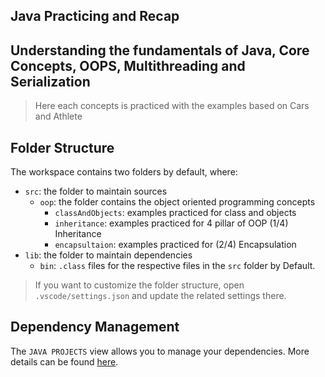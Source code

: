 ## Java Practicing and Recap 
## Understanding the fundamentals of Java, Core Concepts, OOPS, Multithreading and Serialization

> Here each concepts is practiced with the examples based on Cars and Athlete

## Folder Structure

The workspace contains two folders by default, where:

- `src`: the folder to maintain sources
    - `oop`: the folder contains the object oriented programming concepts
        - `classAndObjects`: examples practiced for class and objects
        - `inheritance`: examples practiced for 4 pillar of OOP (1/4) Inheritance
        - `encapsultaion`: examples practiced for (2/4) Encapsulation
- `lib`: the folder to maintain dependencies
    - `bin`: `.class` files for the respective files in the `src` folder by Default.

> If you want to customize the folder structure, open `.vscode/settings.json` and update the related settings there.

## Dependency Management

The `JAVA PROJECTS` view allows you to manage your dependencies. More details can be found [here](https://github.com/microsoft/vscode-java-dependency#manage-dependencies).
